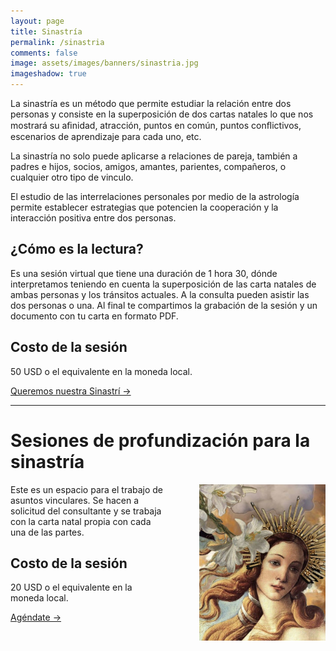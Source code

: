 ```yaml
---
layout: page
title: Sinastría
permalink: /sinastria
comments: false
image: assets/images/banners/sinastria.jpg
imageshadow: true
---
```


La sinastría es un método que permite estudiar la relación entre dos personas y consiste en la superposición de dos cartas natales lo que nos mostrará su aﬁnidad, atracción, puntos en común, puntos conﬂictivos, escenarios de aprendizaje para cada uno, etc.

La sinastría no solo puede aplicarse a relaciones de pareja, también a padres e hijos, socios, amigos, amantes, parientes, compañeros, o cualquier otro tipo de vinculo.

El estudio de las interrelaciones personales por medio de la astrología permite establecer
estrategias que potencien la cooperación y la interacción positiva entre dos personas.

## ¿Cómo es la lectura?

Es una sesión virtual que tiene una duración de 1 hora 30, dónde interpretamos teniendo en cuenta la superposición de las carta natales de ambas personas y los tránsitos actuales. A la consulta pueden asistir las dos personas o una. Al final te compartimos la grabación de la sesión y un documento con tu carta en formato PDF.

## Costo de la sesión

50 USD o el equivalente en la moneda local.


<a target="_blank" href="https://docs.google.com/forms/d/e/1FAIpQLSc93qRPjPDShA3dqWU6YXi5nqhko4lcpTrCeAib_yX0lK6r2w/viewform?usp=sf_link" class="btn btn-astro"> Queremos nuestra Sinastrí &rarr;</a>

<hr>

# Sesiones de profundización para la sinastría

<img src='/assets/images/venus.jpg' style='float:right; width: 40%; padding: 0 0 0 4em;' />

Este es un espacio para el trabajo de asuntos vinculares. Se hacen a solicitud del consultante y se trabaja con la carta natal propia con cada una de las partes.

## Costo de la sesión

20 USD o el equivalente en la moneda local.

<a target="_blank" href="https://cal.com/lina-astrologia-social/sesion-de-profundizacion" class="btn btn-astro">Agéndate &rarr;</a>
